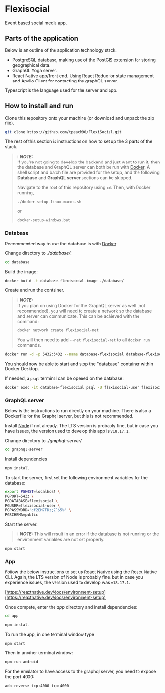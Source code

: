 # Flexisocial

Event based social media app.

## Parts of the application

Below is an outline of the application technology stack.

+ PostgreSQL database, making use of the PostGIS extension for storing geographical data.
+ GraphGL Yoga server.
+ React Native app/front end. Using React Redux for state management and Apollo Client for contacting the graphQL server.

Typescript is the language used for the server and app.

## How to install and run

Clone this repository onto your machine (or download and unpack the zip file).

```bash
git clone https://github.com/tpeach90/FlexiSocial.git
```

The rest of this section is instructions on how to set up the 3 parts of the stack.

> ℹ️ **_NOTE:_**  
> If you're not going to develop the backend and just want to run it, then the database and GraphQL server can both be run with [Docker](https://www.docker.com/products/docker-desktop/). A shell script and batch file are provided for the setup, and the following **Database** and **GraphQL server** sections can be skipped.
>
> Navigate to the root of this repository using `cd`. Then, with Docker running,
>
> ```bash
> ./docker-setup-linux-macos.sh 
> ```
> 
> or
>
> ```bat
> docker-setup-windows.bat
> ```

### Database

Recommended way to use the database is with [Docker](https://www.docker.com/products/docker-desktop/).

Change directory to *./database/*:
```bash
cd database
```

Build the image:
```bash
docker build -t database-flexisocial-image ./database/
```

Create and run the container. 

> ℹ️ **_NOTE:_**  
> If you plan on using Docker for the GraphQL server as well (not recommended), you will need to create a network so the database and server can communicate. This can be achieved with the command:
> ```bash
> docker network create flexisocial-net
> ```
> You will then need to add `--net flexisocial-net` to all `docker run` commands.

```bash
docker run -d -p 5432:5432 --name database-flexisocial database-flexisocial-image
```
You should now be able to start and stop the "database" container within Docker Desktop.

If needed, a `psql` terminal can be opened on the database:

```bash
docker exec -it database-flexisocial psql -U flexisocial-user flexisocial
```

### GraphQL server

Below is the instructions to run directly on your machine. There is also a Dockerfile for the Graphql server, but this is not recommended.

Install [Node](https://nodejs.org/en) if not already. The LTS version is probably fine, but in case you have issues, the version used to develop this app is `v18.17.1`.

Change directory to *./graphql-server/*:
```bash
cd graphql-server
```

Install dependencies
```bash
npm install
```

To start the server, first set the following environment variables for the database:
```bash
export PGHOST=localhost \
PGPORT=5432 \
PGDATABASE=flexisocial \
PGUSER=flexisocial-user \
PGPASSWORD='cf2EM7FDz;Z`$5%' \
PGSCHEMA=public
```

Start the server.

> ℹ️ **_NOTE:_** 
> This will result in an error if the database is not running or the environment variables are not set properly.

```bash
npm start
```
### App

Follow the below instructions to set up React Native using the React Native CLI. Again, the LTS version of Node is probably fine, but in case you experience issues, the version used to develop was `v18.17.1`.

[https://reactnative.dev/docs/environment-setup](https://reactnative.dev/docs/environment-setup)

Once compete, enter the *app* directory and install dependencies:

```bash
cd app
```

```bash
npm install
```

To run the app, in one terminal window type

```bash
npm start
```

Then in another terminal window:
```bash
npm run android
```

For the emulator to have access to the graphql server, you need to expose the port 4000:
```bash
adb reverse tcp:4000 tcp:4000
```


